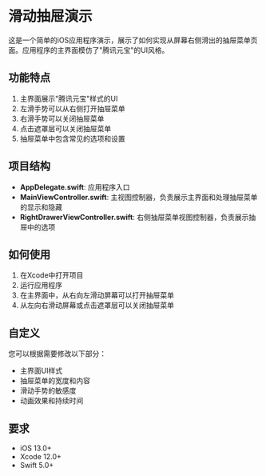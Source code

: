 # 滑动抽屉演示

这是一个简单的iOS应用程序演示，展示了如何实现从屏幕右侧滑出的抽屉菜单页面。应用程序的主界面模仿了"腾讯元宝"的UI风格。

## 功能特点

1. 主界面展示"腾讯元宝"样式的UI
2. 左滑手势可以从右侧打开抽屉菜单
3. 右滑手势可以关闭抽屉菜单
4. 点击遮罩层可以关闭抽屉菜单
5. 抽屉菜单中包含常见的选项和设置

## 项目结构

- **AppDelegate.swift**: 应用程序入口
- **MainViewController.swift**: 主视图控制器，负责展示主界面和处理抽屉菜单的显示和隐藏
- **RightDrawerViewController.swift**: 右侧抽屉菜单视图控制器，负责展示抽屉中的选项

## 如何使用

1. 在Xcode中打开项目
2. 运行应用程序
3. 在主界面中，从右向左滑动屏幕可以打开抽屉菜单
4. 从左向右滑动屏幕或点击遮罩层可以关闭抽屉菜单

## 自定义

您可以根据需要修改以下部分：

- 主界面UI样式
- 抽屉菜单的宽度和内容
- 滑动手势的敏感度
- 动画效果和持续时间

## 要求

- iOS 13.0+
- Xcode 12.0+
- Swift 5.0+ 